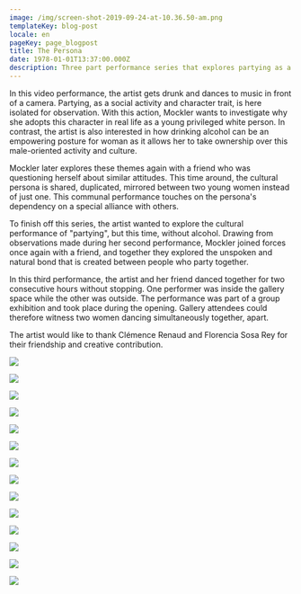 ```yaml
---
image: /img/screen-shot-2019-09-24-at-10.36.50-am.png
templateKey: blog-post
locale: en
pageKey: page_blogpost
title: The Persona
date: 1978-01-01T13:37:00.000Z
description: Three part performance series that explores partying as a persona.
---
```

In this video performance, the artist gets drunk and dances to music in front of a camera. Partying, as a social activity and character trait, is here isolated for observation. With this action, Mockler wants to investigate why she adopts this character in real life as a young privileged white person. In contrast, the artist is also interested in how drinking alcohol can be an empowering posture for woman as it allows her to take ownership over this male-oriented activity and culture.

Mockler later explores these themes again with a friend who was questioning herself about similar attitudes. This time around, the cultural persona is shared, duplicated, mirrored between two young women instead of just one. This communal performance touches on the persona's dependency on a special alliance with others. 

To finish off this series, the artist wanted to explore the cultural performance of "partying", but this time, without alcohol. Drawing from observations made during her second performance, Mockler joined forces once again with a friend, and together they explored the unspoken and natural bond that is created between people who party together. 

In this third performance, the artist and her friend danced together for two consecutive hours without stopping. One performer was inside the gallery space while the other was outside. The performance was part of a group exhibition and took place during the opening. Gallery attendees could therefore witness two women dancing simultaneously together, apart.

The artist would like to thank Clémence Renaud and Florencia Sosa Rey for their friendship and creative contribution. 

![](/img/screen-shot-2019-09-16-at-9.05.27-am.png)

![](/img/screen-shot-2019-09-24-at-10.44.11-am.png)

![](/img/screen-shot-2019-09-24-at-10.38.52-am.png)

![](/img/screen-shot-2019-09-24-at-10.39.15-am.png)

![](/img/screen-shot-2019-09-24-at-10.36.50-am.png)

![](/img/screen-shot-2019-09-24-at-10.51.27-am.png)

![](/img/screen-shot-2019-09-24-at-10.51.36-am.png)

![](/img/screen-shot-2019-09-24-at-10.51.46-am.png)

![](/img/screen-shot-2019-09-24-at-10.52.46-am.png)

![](/img/screen-shot-2019-09-24-at-10.54.01-am.png)

![](/img/mg_0207-copy.jpg)

![](/img/screen-shot-2013-10-16-at-4.55.50-pm.png)

![](/img/screen-shot-2013-10-17-at-3.48.39-pm.png)

![](/img/screen-shot-2013-10-16-at-4.54.57-pm.png)
